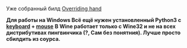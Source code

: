 Уже собранный билд [Overriding hand](https://github.com/DraSolace/Overriding-Handv1.1)

**Для работы на Windows Всё ещё нужен установленный Python3 с [keyboard](https://github.com/boppreh/keyboard) + [mouse](https://github.com/boppreh/mouse)**
**В Wine работает только с Wine32 и не на всех дистрибутивах пингвинчика (?, Сам без понятния). Лучше просто сбилдить из соурса.**

